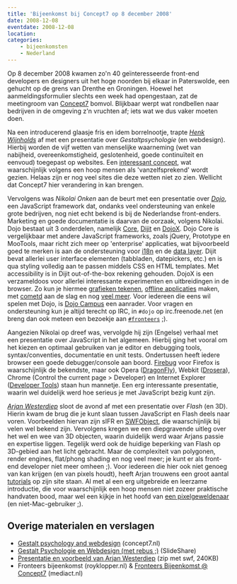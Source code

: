 ```yaml
---
title: 'Bijeenkomst bij Concept7 op 8 december 2008'
date: 2008-12-08
eventdate: 2008-12-08
location:
categories:
    - bijeenkomsten
    - Nederland
---
```


Op 8 december 2008 kwamen zo'n 40 geïnteresseerde front-end developers en designers uit het hoge noorden bij elkaar in Paterswolde, een gehucht op de grens van Drenthe en Groningen. Hoewel het aanmeldingsformulier slechts een week had opengestaan, zat de meetingroom van [Concept7](http://www.concept7.nl/) bomvol. Blijkbaar werpt wat rondbellen naar bedrijven in de omgeving z'n vruchten af; iets wat we dus vaker moeten doen.

Na een introducerend glaasje fris en idem borrelnootje, trapte [_Henk Wijnholds_](http://www.concept7.nl/henk/) af met een presentatie over _Gestaltpsychologie_ (en webdesign). Hierbij worden de vijf wetten van menselijke waarneming (wet van nabijheid, overeenkomstigheid, geslotenheid, goede continuïteit en eenvoud) toegepast op websites. Een [interessant concept](http://www.usabilityweb.nl/artikel.php?id=41), wat waarschijnlijk volgens een hoop mensen als 'vanzelfsprekend' wordt gezien. Helaas zijn er nog veel sites die deze wetten niet zo zien. Wellicht dat Concept7 hier verandering in kan brengen.

Vervolgens was _Nikolai Onken_ aan de beurt met een presentatie over [_Dojo_](http://dojotoolkit.org/), een JavaScript framework dat, ondanks veel ondersteuning van enkele grote bedrijven, nog niet echt bekend is bij de Nederlandse front-enders. Marketing en goede documentatie is daarvan de oorzaak, volgens Nikolai. Dojo bestaat uit 3 onderdelen, namelijk [Core](http://dojotoolkit.org/projects/core), [Dijit](http://dojotoolkit.org/projects/dijit) en [DojoX](http://dojotoolkit.org/projects/dojox). Dojo Core is vergelijkbaar met andere JavaScript frameworks, zoals jQuery, Prototype en MooTools, maar richt zich meer op 'enterprise' applicaties, wat bijvoorbeeld goed te merken is aan de ondersteuning voor [i18n](http://en.wikipedia.org/wiki/I18n) en de [data layer](http://api.dojotoolkit.org/jsdoc/dojo/1.2/dojo.data). Dijit bevat allerlei user interface elementen (tabbladen, datepickers, etc.) en is qua styling volledig aan te passen middels CSS en HTML templates. Met accessibility is in Dijit out-of-the-box rekening gehouden. DojoX is een verzameldoos voor allerlei interessante experimenten en uitbreidingen in de browser. Zo kun je hiermee [grafieken tekenen](http://api.dojotoolkit.org/jsdoc/dojox/1.2/dojox.charting), [offline applicaties](http://api.dojotoolkit.org/jsdoc/dojox/1.2/dojox.off) maken, met [cometd](http://api.dojotoolkit.org/jsdoc/dojox/1.2/dojox.cometd) aan de slag en nog [veel meer](http://api.dojotoolkit.org/jsdoc/dojox/1.2/dojox). Voor iedereen die eens wil spelen met Dojo, is [Dojo Campus](http://dojocampus.org/) een aanrader. Voor vragen en ondersteuning kun je altijd terecht op IRC, in `#dojo` op irc.freenode.net (en breng dan ook meteen een bezoekje aan [`#fronteers`](/blog/2008/03/fronteers-op-irc) ;).

Aangezien Nikolai op dreef was, vervolgde hij zijn (Engelse) verhaal met een presentatie over JavaScript in het algemeen. Hierbij ging het vooral om het kiezen en optimaal gebruiken van je editor en debugging tools, syntax/conventies, documentatie en unit tests. Ondertussen heeft iedere browser een goede debugger/console aan boord. [Firebug](http://getfirebug.com/) voor Firefox is waarschijnlijk de bekendste, maar ook Opera ([DragonFly](http://www.opera.com/dragonfly/)), Webkit ([Drosera](http://webkit.org/blog/61/introducing-drosera/)), Chrome (Control the current page > Developer) en Internet Explorer ([Developer Tools](http://msdn.microsoft.com/en-us/library/cc848892.aspx)) staan hun mannetje. Een erg interessante presentatie, waarin wel duidelijk werd hoe serieus je met JavaScript bezig kunt zijn.

[_Arjan Westerdiep_](http://www.drububu.com/) sloot de avond af met een presentatie over _Flash_ (en 3D). Hierin kwam de brug die je kunt slaan tussen JavaScript en Flash deels naar voren. Voorbeelden hiervan zijn sIFR en [SWFObject](http://code.google.com/p/swfobject/), die waarschijnlijk bij velen wel bekend zijn. Vervolgens kregen we een diepgravende uitleg over het wel en wee van 3D objecten, waarin duidelijk werd waar Arjans passie en expertise liggen. Tegelijk werd ook de huidige beperking van Flash op 3D-gebied aan het licht gebracht. Maar de complexiteit van polygonen, render engines, flat/phong shading en nog veel meer; je kunt er als front-end developer niet meer omheen ;). Voor iedereen die hier ook niet genoeg van kan krijgen (en van pixels houdt), heeft Arjan trouwens een groot aantal [tutorials](http://www.drububu.com/tutorial/) op zijn site staan. Al met al een erg uitgebreide en leerzame introductie, die voor waarschijnlijk een hoop mensen niet zozeer praktische handvaten bood, maar wel een kijkje in het hoofd van [een pixelgeweldenaar](http://www.drububu.com/icproject/) (en niet-Mac-gebruiker ;).

## Overige materialen en verslagen

-   [Gestalt psychology and webdesign](http://www.concept7.nl/henk/?p=124) (concept7.nl)
-   [Gestalt Psychologie en Webdesign (met rebus ;)](http://www.slideshare.net/henkc7/gestalt-psychologie-presentation/) (SlideShare)
-   [Presentatie en voorbeeld van Arjan Westerdiep](/_downloads/2008/arjan-westerdiep-flash.zip) (zip met swf, 240KB)
-   Fronteers bijeenkomst (royklopper.nl) & [Fronteers Bijeenkomst @ Concept7](http://www.mediact.nl/nl/weblog/a/99) (mediact.nl)
